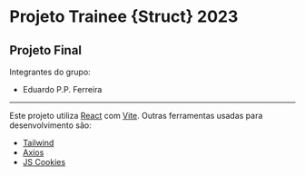 # Projeto Trainee {Struct} 2023

## Projeto Final

Integrantes do grupo:

- Eduardo P.P. Ferreira

____

Este projeto utiliza [React](https://react.dev/) com [Vite](https://vitejs.dev/). Outras ferramentas usadas para desenvolvimento são:

- [Tailwind](https://tailwindcss.com/)
- [Axios](https://axios-http.com/ptbr/)
- [JS Cookies](https://github.com/js-cookie/js-cookie)
